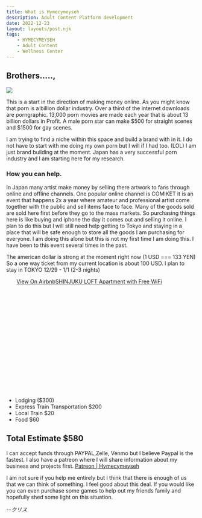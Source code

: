 ```yaml
---
title: What is Hymecymeyseh
description: Adult Content Platform development
date: 2022-12-23
layout: layouts/post.njk
tags:
    - HYMECYMEYSEH
    - Adult Content
    - Wellness Center
---
```


## Brothers.....,
<img src="https://i.postimg.cc/3RVFCxt6/Tik-Tok-video-7161488662159510827-7161488662159510827-mp4.gif">

<p>
This is a start in the direction of making money online. 
As you might know that porn is a billion dollar industry.
Over a third of the internet downloads are porngraphic. 
13,000 porn movies are made each year that is about 13 billion dollars in Profit. 
A male porn star can make $500 for straight
scenes and $1500 for gay scenes. 
</p>

<p>
I am trying to find a niche within this space and build a brand with in it.
I do not have to start with me doing my own porn but I will if I had too. (LOL)
I am just brand building at the moment. Japan has a very successful porn industry
and I am starting here for my research.
</p>

### How you can help.
<p>
In Japan many artist make money by selling there artwork to fans through online and offline channels.
One popular online channel is COMIKET it is an event that happens 2x a year where amateur and professional
artist come together with the public and sell items face to face. Many of the goods sold are sold here first
before they go to the mass markets. So purchasing things here is like buying and iphone the day it comes out and
selling it online. I plan to do this but I will still need help getting to Tokyo and staying in a place that 
will be safe enough to store all the goods I am purchasing for everyone. I am doing this alone but this is not my first time 
I am doing this. I have been to this event several times in the past.

The american dollar is strong at the moment right now (1 USD === 133 YEN)
So a one way ticket from my current location is about 100 USD.
I plan to stay in TOKYO 12/29 - 1/1 (2-3 nights)
</p>

<div class="airbnb-embed-frame" data-id="28448533" data-view="home" style="width:450px;height:300px;margin:auto"><a href="https://www.airbnb.com/rooms/28448533?check_in=2022-12-29&amp;check_out=2022-12-31&amp;guests=1&amp;adults=1&amp;s=66&amp;source=embed_widget">View On Airbnb</a><a href="https://www.airbnb.com/rooms/28448533?check_in=2022-12-29&amp;check_out=2022-12-31&amp;guests=1&amp;adults=1&amp;s=66&amp;source=embed_widget" rel="nofollow">SHINJUKU  LOFT Apartment with Free WiFi</a><script async="" src="https://www.airbnb.com/embeddable/airbnb_jssdk"></script></div>

- Lodging ($300)
- Express Train Transportation $200
- Local Train $20
- Food $60

## Total Estimate $580

I can accept funds through PAYPAL,Zelle, Venmo but I believe Paypal is the 
fastest. I also have a patreon where I will share information about my 
business and projects first. 
[Patreon | Hymecymeyseh](https://www.patreon.com/hymecymeyseh)


I am not sure if you help me entirely but I think that there is enough
of us that we can think of something. I feel good about this deal. 
If you would like you can even purchase some games to help out 
my friends family and hopefully shed some light on this situation.

--<cite>クリス</cite>



